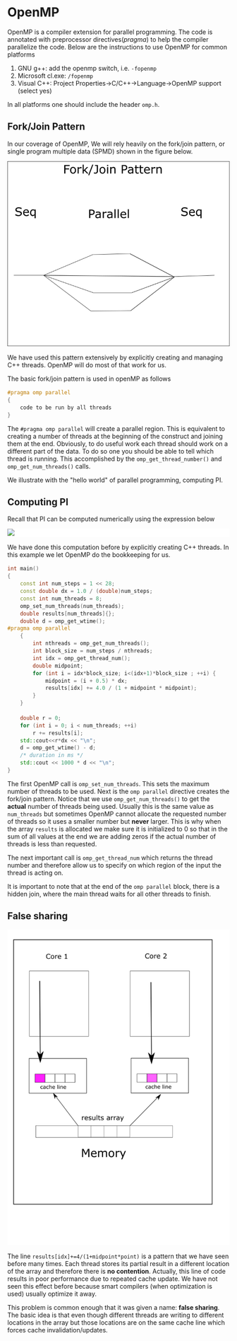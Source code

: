 # OpenMP

OpenMP is a compiler extension for parallel programming. The code is annotated with preprocessor directives(_pragma_) to help the compiler parallelize the code. Below are the instructions to use OpenMP for common platforms
1. GNU g++: add the openmp switch, i.e. ```-fopenmp```
1. Microsoft cl.exe: ```/fopenmp```
1. Visual C++: Project Properties->C/C++->Language->OpenMP support (select yes)

In all platforms one should include the header ```omp.h```.

## Fork/Join Pattern

In our coverage of OpenMP, We will rely heavily on the fork/join pattern, or single
program multiple data (SPMD) shown in the figure below.


![fig](/img/fork-join.png)

We have used this pattern extensively by explicitly creating and managing C++ threads. OpenMP will do most of that work for us.

The basic fork/join pattern is used in openMP as follows
```cpp
#pragma omp parallel
{
    code to be run by all threads
}

```
The ```#pragma omp parallel``` will create a parallel region. This is equivalent to creating
a number of threads at the beginning of the construct and joining them at the end.
Obviously, to do useful work each thread should work on a different part of the data. To do
so one you should be able to tell which thread is running. This accomplished by the 
```omp_get_thread_number()``` and ```omp_get_num_threads()``` calls.

We illustrate with the "hello world" of parallel programming, computing PI.
## Computing PI

Recall that PI can be computed numerically using the expression below

<div style="background-color:white">
<img src="https://render.githubusercontent.com/render/math?math=\pi=4\int_0^1\frac{dx}{1%2Bx^2}"></div>

We have done this computation before by explicitly creating C++ threads. In this example we let OpenMP do the bookkeeping for us.

```cpp
int main()
{
	const int num_steps = 1 << 28;
	const double dx = 1.0 / (double)num_steps;
	const int num_threads = 8;
	omp_set_num_threads(num_threads);
	double results[num_threads]{};
	double d = omp_get_wtime();
#pragma omp parallel 
	{
		int nthreads = omp_get_num_threads();
		int block_size = num_steps / nthreads;
		int idx = omp_get_thread_num();
		double midpoint;
		for (int i = idx*block_size; i<(idx+1)*block_size ; ++i) {
			midpoint = (i + 0.5) * dx;
			results[idx] += 4.0 / (1 + midpoint * midpoint);
		}
	}

	double r = 0;
	for (int i = 0; i < num_threads; ++i)
		r += results[i];
	std::cout<<r*dx << "\n";
	d = omp_get_wtime() - d;
	/* duration in ms */
	std::cout << 1000 * d << "\n";
}

```
The first OpenMP call is ```omp_set_num_threads```. This sets the maximum number of threads to be used.
Next is the ```omp parallel``` directive creates the fork/join pattern. Notice that we use ```omp_get_num_threads()```
to get the __actual__ number of threads being used. Usually this is the same value as ```num_threads``` but sometimes
OpenMP cannot allocate the requested number of threads so it uses a smaller number but __never__ larger. This is why
when the array ```results``` is allocated we make sure it is initialized to 0 so that in the sum of all values at the 
end we are adding zeros if the actual number of threads is less than requested.

The next important call is ```omp_get_thread_num``` which returns the thread number and therefore allow us to specify
on which region of the input the thread is acting on.

It is important to note that at the end of the ```omp parallel``` block, there is a hidden join, where the main thread
waits for all other threads to finish.

## False sharing

![fig](/img/false-sharing.png)

The line ```results[idx]+=4/(1+midpoint*point)``` is a pattern that we have seen before many times. Each thread
stores its partial result in a different location of the array and therefore there is __no contention__. Actually,
this line of code results in poor performance due to repeated cache update. We have not seen this effect before
because smart compilers (when optimization is used) usually optimize it away.

This problem is common enough that it was given a name: __false sharing__. The basic idea is that even though different
threads are writing to different locations in the array but those locations are on the same cache line which forces cache invalidation/updates.

